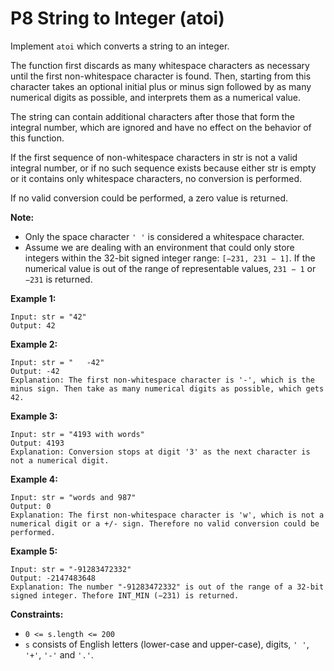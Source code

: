 # P8 String to Integer (atoi)

Implement `atoi` which converts a string to an integer.

The function first discards as many whitespace characters as necessary until the first non-whitespace character is found. Then, starting from this character takes an optional initial plus or minus sign followed by as many numerical digits as possible, and interprets them as a numerical value.

The string can contain additional characters after those that form the integral number, which are ignored and have no effect on the behavior of this function.

If the first sequence of non-whitespace characters in str is not a valid integral number, or if no such sequence exists because either str is empty or it contains only whitespace characters, no conversion is performed.

If no valid conversion could be performed, a zero value is returned.

**Note:**

- Only the space character `' '` is considered a whitespace character.
- Assume we are dealing with an environment that could only store integers within the 32-bit signed integer range: `[−231, 231 − 1]`. If the numerical value is out of the range of representable values, `231 − 1` or `−231` is returned.

 

**Example 1:**

```
Input: str = "42"
Output: 42
```

**Example 2:**

```
Input: str = "   -42"
Output: -42
Explanation: The first non-whitespace character is '-', which is the minus sign. Then take as many numerical digits as possible, which gets 42.
```

**Example 3:**

```
Input: str = "4193 with words"
Output: 4193
Explanation: Conversion stops at digit '3' as the next character is not a numerical digit.
```

**Example 4:**

```
Input: str = "words and 987"
Output: 0
Explanation: The first non-whitespace character is 'w', which is not a numerical digit or a +/- sign. Therefore no valid conversion could be performed.
```

**Example 5:**

```
Input: str = "-91283472332"
Output: -2147483648
Explanation: The number "-91283472332" is out of the range of a 32-bit signed integer. Thefore INT_MIN (−231) is returned.
```

 

**Constraints:**

- `0 <= s.length <= 200`
- `s` consists of English letters (lower-case and upper-case), digits, `' '`, `'+'`, `'-'` and `'.'`.